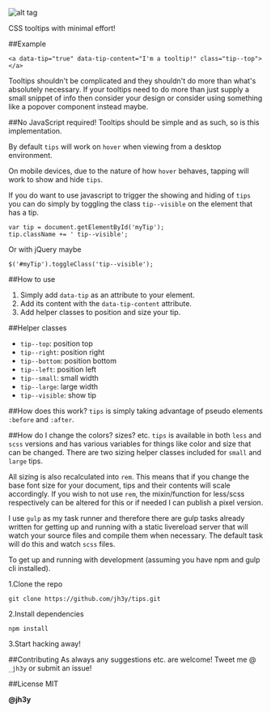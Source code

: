 
![alt tag](https://raw.github.com/jh3y/pics/master/tips/tips.png)

CSS tooltips with minimal effort!

##Example

    <a data-tip="true" data-tip-content="I'm a tooltip!" class="tip--top"></a>

Tooltips shouldn't be complicated and they shouldn't do more than what's absolutely necessary. If your tooltips need to do more than just supply a small snippet of info then consider your design or consider using something like a popover component instead maybe.

##No JavaScript required!
Tooltips should be simple and as such, so is this implementation.

By default `tips` will work on `hover` when viewing from a desktop environment.

On mobile devices, due to the nature of how `hover` behaves, tapping will work to show and hide `tips`.

If you do want to use javascript to trigger the showing and hiding of `tips` you can do simply by toggling the class `tip--visible` on the element that has a tip.

    var tip = document.getElementById('myTip');
    tip.className += ' tip--visible';

Or with jQuery maybe

    $('#myTip').toggleClass('tip--visible');

##How to use
1. Simply add `data-tip` as an attribute to your element.
2. Add its content with the `data-tip-content` attribute.
3. Add helper classes to position and size your tip.

##Helper classes
* `tip--top`: position top
* `tip--right`: position right
* `tip--bottom`: position bottom
* `tip--left`: position left
* `tip--small`: small width
* `tip--large`: large width
* `tip--visible`: show tip

##How does this work?
`tips` is simply taking advantage of pseudo elements `:before` and `:after`.

##How do I change the colors? sizes? etc.
`tips` is available in both `less` and `scss` versions and has various variables for things like color and size that can be changed. There are two sizing helper classes included for `small` and `large` tips.

All sizing is also recalculated into `rem`. This means that if you change the base font size for your document, tips and their contents will scale accordingly. If you wish to not use `rem`, the mixin/function for less/scss respectively can be altered for this or if needed I can publish a pixel version.

I use `gulp` as my task runner and therefore there are gulp tasks already written for getting up and running with a static livereload server that will watch your source files and compile them when necessary. The default task will do this and watch `scss` files.

To get up and running with development (assuming you have npm and gulp cli installed).

1.Clone the repo

    git clone https://github.com/jh3y/tips.git

2.Install dependencies

    npm install

3.Start hacking away!

##Contributing
As always any suggestions etc. are welcome!
Tweet me @ `_jh3y` or submit an issue!

##License
MIT

__@jh3y__
